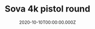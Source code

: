 ---
title: "Sova 4k pistol round"
record_id: 34380133/vp9i5HC6v?autoplay=0&muted=0&loop=0
type: medal
date: 2020-10-10T00:00:00.000Z
collection: clips
---